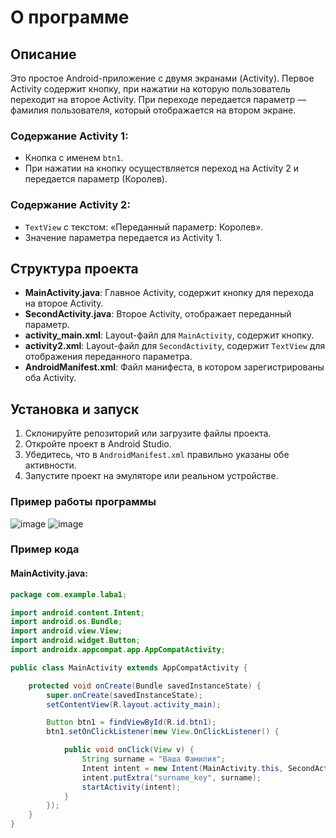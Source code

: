 # О программе

## Описание

Это простое Android-приложение с двумя экранами (Activity). Первое Activity содержит кнопку, при нажатии на которую пользователь переходит на второе Activity. При переходе передается параметр — фамилия пользователя, который отображается на втором экране.

### Содержание Activity 1:
- Кнопка с именем `btn1`.
- При нажатии на кнопку осуществляется переход на Activity 2 и передается параметр (Королев).

### Содержание Activity 2:
- `TextView` с текстом: «Переданный параметр: Королев».
- Значение параметра передается из Activity 1.

## Структура проекта

- **MainActivity.java**: Главное Activity, содержит кнопку для перехода на второе Activity.
- **SecondActivity.java**: Второе Activity, отображает переданный параметр.
- **activity_main.xml**: Layout-файл для `MainActivity`, содержит кнопку.
- **activity2.xml**: Layout-файл для `SecondActivity`, содержит `TextView` для отображения переданного параметра.
- **AndroidManifest.xml**: Файл манифеста, в котором зарегистрированы оба Activity.

## Установка и запуск

1. Склонируйте репозиторий или загрузите файлы проекта.
2. Откройте проект в Android Studio.
3. Убедитесь, что в `AndroidManifest.xml` правильно указаны обе активности.
4. Запустите проект на эмуляторе или реальном устройстве.

### Пример работы программы
![image](https://github.com/user-attachments/assets/e24107ca-a508-4394-8ca2-b1642b6894bd)
![image](https://github.com/user-attachments/assets/f056bb19-e58a-46bd-821b-4764e136f318)



### Пример кода

#### MainActivity.java:
```java
package com.example.laba1;

import android.content.Intent;
import android.os.Bundle;
import android.view.View;
import android.widget.Button;
import androidx.appcompat.app.AppCompatActivity;

public class MainActivity extends AppCompatActivity {

    protected void onCreate(Bundle savedInstanceState) {
        super.onCreate(savedInstanceState);
        setContentView(R.layout.activity_main); 

        Button btn1 = findViewById(R.id.btn1);
        btn1.setOnClickListener(new View.OnClickListener() {

            public void onClick(View v) {
                String surname = "Ваша Фамилия";
                Intent intent = new Intent(MainActivity.this, SecondActivity.class);
                intent.putExtra("surname_key", surname);
                startActivity(intent);
            }
        });
    }
}
